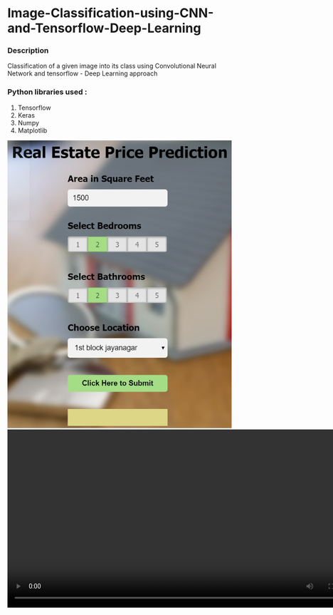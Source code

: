 # Image-Classification-using-CNN-and-Tensorflow-Deep-Learning
### Description
Classification of a given image into its class using Convolutional Neural Network and tensorflow - Deep Learning approach

### Python libraries used :

1. Tensorflow
2. Keras
3. Numpy
4. Matplotlib



<img src="https://github.com/aniketsinha06/Real-Estate-Price-Prediction-and-Flask-API-Data-Science/blob/master/Photos/Price1.jpg" alt="Logo" style="max-width:100%;">
<video width="800px" src="https://github.com/aniketsinha06/Image-Classification-using-CNN-and-Tensorflow-Deep-Learning/Video/image_classification.mp4" video = "web/mp4" controls></video>
